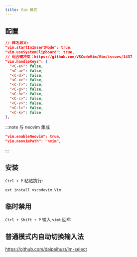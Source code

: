 ```yaml
---
title: Vim 模式
---
```


## 配置

```json
// 顾名思义:
"vim.startInInsertMode": true,
"vim.useSystemClipboard": true,
// 组合键冲突：https://github.com/VSCodeVim/Vim/issues/1437
"vim.handleKeys": {
  "<C-e>": false,
  "<C-a>": false,
  "<C-d>": false,
  "<C-x>": false,
  "<C-f>": false,
  "<C-g>": false,
  "<C-h>": false,
  "<C-c>": false,
  "<C-v>": false,
  "<C-l>": false,
  "<C-k>": false
},
```

:::note 与 neovim 集成

```json
"vim.enableNeovim": true,
"vim.neovimPath": "nvim",
```

:::

## 安装

`Ctrl + P` 粘贴执行:

    ext install vscodevim.Vim

## 临时禁用

`Ctrl + Shift + P` 输入 `vimt` 回车

## 普通模式内自动切换输入法

https://github.com/daipeihust/im-select
